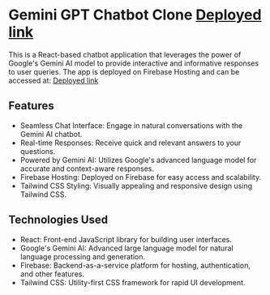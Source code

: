 # Gemini GPT Chatbot Clone [Deployed link](https://gemini-gpt-cac11.web.app/)

This is a React-based chatbot application that leverages the power of Google's Gemini AI model to provide interactive and informative responses to user queries. The app is deployed on Firebase Hosting and can be accessed at: [Deployed link](https://gemini-gpt-cac11.web.app/)

## Features

- Seamless Chat Interface: Engage in natural conversations with the Gemini AI chatbot.
- Real-time Responses: Receive quick and relevant answers to your questions.
- Powered by Gemini AI: Utilizes Google's advanced language model for accurate and context-aware responses.
- Firebase Hosting: Deployed on Firebase for easy access and scalability.
- Tailwind CSS Styling: Visually appealing and responsive design using Tailwind CSS.

## Technologies Used

- React: Front-end JavaScript library for building user interfaces.
- Google's Gemini AI: Advanced large language model for natural language processing and generation.
- Firebase: Backend-as-a-service platform for hosting, authentication, and other features.
- Tailwind CSS: Utility-first CSS framework for rapid UI development.
